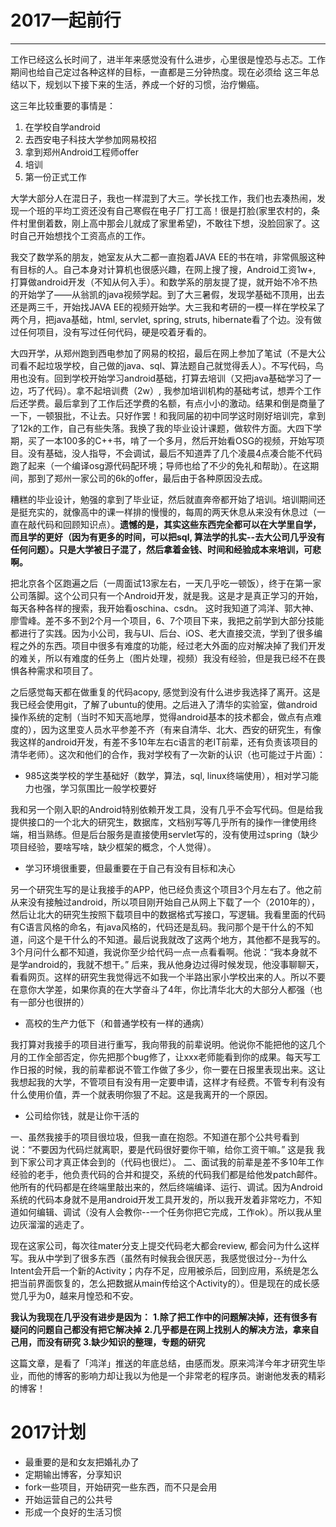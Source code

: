 ﻿# 2017一起前行

------

工作已经这么长时间了，进半年来感觉没有什么进步，心里很是惶恐与忐忑。工作期间也给自己定过各种这样的目标，一直都是三分钟热度。现在必须给 这三年总结以下，规划以下接下来的生活，养成一个好的习惯，治疗懒癌。

这三年比较重要的事情是：

1. 在学校自学android
2. 去西安电子科技大学参加网易校招
3. 拿到郑州Android工程师offer
4. 培训
5. 第一份正式工作

大学大部分人在混日子，我也一样混到了大三。学长找工作，我们也去凑热闹，发现一个班的平均工资还没有自己寒假在电子厂打工高！很是打脸(家里农村的，条件村里倒着数，刚上高中那会儿就成了家里希望)，不敢往下想，没脸回家了。这时自己开始想找个工资高点的工作。

我交了数学系的朋友，她室友从大二都一直抱着JAVA EE的书在啃，非常佩服这种有目标的人。自己本身对计算机也很感兴趣，在网上搜了搜，Android工资1w+, 打算做android开发（不知从何入手）。和数学系的朋友提了提，就开始不冷不热的开始学了——从翁凯的java视频学起。到了大三暑假，发现学基础不顶用，出去还是两三千，开始找JAVA EE的视频开始学。大三我和考研的一模一样在学校呆了两个月，把java基础，html, servlet, spring, struts, hibernate看了个边。没有做过任何项目，没有写过任何代码，硬是咬着牙看的。

大四开学，从郑州跑到西电参加了网易的校招，最后在网上参加了笔试（不是大公司看不起垃圾学校，自己做的java、sql、算法题自己就觉得丢人）。不写代码，鸟用也没有。回到学校开始学习android基础，打算去培训（又把java基础学习了一边，巧了代码）。拿不起培训费（2w）, 我参加培训机构的基础考试，想弄个工作后还学费。最后拿到了工作后还学费的名额，有点小小的激动。结果和倒是商量了一下，一顿狠批，不让去。只好作罢！和我同届的初中同学这时刚好培训完，拿到了12k的工作，自己有些失落。我换了我的毕业设计课题，做软件方面。大四下学期，买了一本100多的C++书，啃了一个多月，然后开始看OSG的视频，开始写项目。没有基础，没人指导，不会调试，最后不知道弄了几个凌晨4点凑合能不代码跑了起来（一个编译osg源代码配环境；导师也给了不少的免礼和帮助）。在这期间，那到了郑州一家公司的6k的offer，最后由于各种原因没去成。

糟糕的毕业设计，勉强的拿到了毕业证，然后就直奔帝都开始了培训。培训期间还是挺充实的，就像高中的课一样排的慢慢的，每周的两天休息从来没有休息过（一直在敲代码和回顾知识点）。**遗憾的是，其实这些东西完全都可以在大学里自学，而且学的更好（因为有更多的时间，可以把sql, 算法学的扎实--去大公司几乎没有任何问题）。只是大学被日子混了，然后拿着金钱、时间和经验成本来培训，可悲啊。**

把北京各个区跑遍之后（一周面试13家左右，一天几乎吃一顿饭），终于在第一家公司落脚。这个公司只有一个Android开发，就是我。这是才是真正学习的开始，每天各种各样的搜索，我开始看oschina、csdn。 这时我知道了鸿洋、郭大神、廖雪峰。差不多不到2个月一个项目，6、7个项目下来，我把之前学到大部分技能都进行了实践。因为小公司，我与UI、后台、iOS、老大直接交流，学到了很多编程之外的东西。项目中很多有难度的功能，经过老大外面的应对解决掉了我们开发的难关，所以有难度的任务上（图片处理，视频）我没有经验，但是我已经不在畏惧各种需求和项目了。

之后感觉每天都在做重复的代码acopy, 感觉到没有什么进步我选择了离开。这是我已经会使用git，了解了ubuntu的使用。之后进入了清华的实验室，做android操作系统的定制（当时不知天高地厚，觉得android基本的技术都会，做点有点难度的），因为这里变人员水平参差不齐（有来自清华、北大、西安的研究生，有像我这样的android开发，有差不多10年左右c语言的老IT前辈，还有负责该项目的清华老师）。这次和他们的合作，我对学校有了一次新的认识（也可能过于片面）：

- 985这类学校的学生基础好（数学，算法，sql, linux终端使用），相对学习能力也强，学习氛围比一般学校要好

我和另一个刚入职的Android特别依赖开发工具，没有几乎不会写代码。但是给我提供接口的一个北大的研究生，数据库，文档别写等几乎所有的操作一律使用终端，相当熟练。但是后台服务是直接使用servlet写的，没有使用过spring（缺少项目经验，要啥写啥，缺少框架的概念，个人觉得）。

- 学习环境很重要，但最重要在于自己有没有目标和决心

另一个研究生写的是让我接手的APP，他已经负责这个项目3个月左右了。他之前从来没有接触过android，所以项目刚开始自己从网上下载了一个（2010年的），然后让北大的研究生按照下载项目中的数据格式写接口，写逻辑。我看里面的代码有C语言风格的命名，有java风格的，代码还是乱码。我问那个是干什么的不知道，问这个是干什么的不知道。最后说我就改了这两个地方，其他都不是我写的。3个月问什么都不知道，我说你至少给代码一点一点看看啊。他说：“我本身就不是学android的，我就不想干。” 后来，我从他身边过得时候发现，他没事聊聊天，看看网页。这样的研究生我觉得远不如我一个半路出家小学校出来的人。所以不要在意你大学差，如果你真的在大学奋斗了4年，你比清华北大的大部分人都强（也有一部分也很拼的）

- 高校的生产力低下（和普通学校有一样的通病）

我打算对我接手的项目进行重写，我向带我的前辈说明。他说你不能把他的这几个月的工作全部否定，你先把那个bug修了，让xxx老师能看到你的成果。每天写工作日报的时候，我的前辈都说不管工作做了多少，你一要在日报里表现出来。这让我想起我的大学，不管项目有没有用一定要申请，这样才有经费。不管专利有没有什么使用价值，弄一个就表明你狠了不起。这是我离开的一个原因。

- 公司给你钱，就是让你干活的

 一、虽然我接手的项目很垃圾，但我一直在抱怨。不知道在那个公共号看到说：“不要因为代码烂就离职，要是代码很好要你干嘛，给你工资干嘛。” 这是我
 我到下家公司才真正体会到的（代码也很烂）。
 二、面试我的前辈是差不多10年工作经验的老手，他负责代码的合并和提交，系统的代码我们都是给他发patch邮件。他所有的代码都是在终端里敲出来的，然后终端编译、运行、调试。因为Android系统的代码本身就不是用android开发工具开发的，所以我开发着非常吃力，不知道如何编辑、调试（没有人会教你--一个任务你把它完成，工作ok）。所以我从里边灰溜溜的逃走了。
 
 现在这家公司，每次往mater分支上提交代码老大都会review, 都会问为什么这样写。我从中学到了很多东西（虽然有时候我会很厌恶，我感觉很过分--为什么Intent会开启一个新的Activity；内存不足，应用被杀后，回到应用，系统是怎么把当前界面恢复的，怎么把数据从main传给这个Activity的）。但是现在的成长感觉几乎为0，越来月惶恐和不安。
 
 **我认为我现在几乎没有进步是因为：**
 **1.除了把工作中的问题解决掉，还有很多有疑问的问题自己都没有把它解决掉**
 **2.几乎都是在网上找别人的解决方法，拿来自己用，而没有研究**
 **3.缺少知识的整理，专题的研究**
 
 这篇文章，是看了「鸿洋」推送的年底总结，由感而发。原来鸿洋今年才研究生毕业，而他的博客的影响力却让我以为他是一个非常老的程序员。谢谢他发表的精彩的博客！
  
 # 2017计划
 
 - 最重要的是和女友把婚礼办了
 - 定期输出博客，分享知识
 - fork一些项目，开始研究一些东西，而不只是会用
 - 开始运营自己的公共号
 - 形成一个良好的生活习惯


